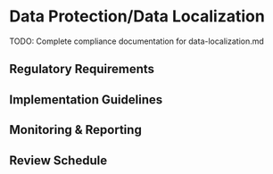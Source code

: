 # Data Protection/Data Localization

TODO: Complete compliance documentation for data-localization.md

## Regulatory Requirements

## Implementation Guidelines

## Monitoring & Reporting

## Review Schedule
